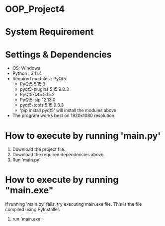 # OOP_Project4
# System Requirement
# Settings & Dependencies
- OS: Windows 
- Python : 3.11.4
- Required modules : PyQt5
  - PyQt5 5.15.9
  - pyqt5-plugins 5.15.9.2.3
  - PyQt5-Qt5 5.15.2
  - PyQt5-sip 12.13.0
  - pyqt5-tools 5.15.9.3.3
  - 'pip install pyqt5' will install the modules above
- The program works best on 1920x1080 resolution.

    
# How to execute by running 'main.py'
1) Download the project file.
2) Download the required dependencies above.
3) Run 'main.py'


# How to execute by running "main.exe"
If running 'main.py' fails, try executing main.exe file.
This is the file compiled using PyInstaller.
1) run 'main.exe'
